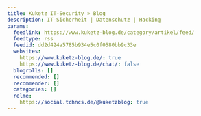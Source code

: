 ```yaml
---
title: Kuketz IT-Security » Blog
description: IT-Sicherheit | Datenschutz | Hacking
params:
  feedlink: https://www.kuketz-blog.de/category/artikel/feed/
  feedtype: rss
  feedid: dd2d424a5785b934e5c0f0580bb9c33e
  websites:
    https://www.kuketz-blog.de/: true
    https://www.kuketz-blog.de/chat/: false
  blogrolls: []
  recommended: []
  recommender: []
  categories: []
  relme:
    https://social.tchncs.de/@kuketzblog: true
---
```

